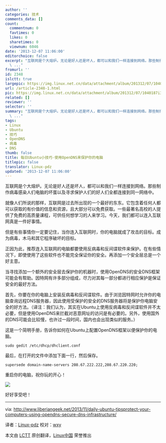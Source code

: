 ```yaml
---
author: ''
categories: 技术
comments_data: []
count:
  commentnum: 0
  favtimes: 0
  likes: 0
  sharetimes: 0
  viewnum: 6046
date: '2013-12-07 11:06:00'
editorchoice: false
excerpt: "互联网是个大熔炉。无论是好人还是坏人，都可以和我们一样连接到网络。那些制作病毒感染人们电脑的坏蛋以及寻求保护人们的好人们全都连接到同一网络中。\r\n就像人们所说的那样，互联网是过去所出现的一个最好的东东。
  \ ..."
fromurl: ''
id: 2348
islctt: true
largepic: https://img.linux.net.cn/data/attachment/album/201312/07/1040187i3ncccke9ldncbn.png
url: /article-2348-1.html
pic: https://img.linux.net.cn/data/attachment/album/201312/07/1040187i3ncccke9ldncbn.png.thumb.jpg
related: []
reviewer: ''
selector: ''
summary: "互联网是个大熔炉。无论是好人还是坏人，都可以和我们一样连接到网络。那些制作病毒感染人们电脑的坏蛋以及寻求保护人们的好人们全都连接到同一网络中。\r\n就像人们所说的那样，互联网是过去所出现的一个最好的东东。
  \ ..."
tags:
- Linux
- Ubuntu
- 技巧
- OpenDNS
- 病毒
- DNS
thumb: false
title: 每日Ubuntu小技巧-使用OpenDNS来保护你的电脑
titlepic: false
translator: Linux-pdz
updated: '2013-12-07 11:06:00'
---
```


互联网是个大熔炉。无论是好人还是坏人，都可以和我们一样连接到网络。那些制作病毒感染人们电脑的坏蛋以及寻求保护人们的好人们全都连接到同一网络中。


就像人们所说的那样，互联网是过去所出现的一个最好的东东。它包含着任何人都可以获取的有价值的信息和资源，且大部分可以免费获取。一些最著名高校的人提供了免费的高质量课程，可供任何想学习的人来学习。今天，我们都可以连入互联网真是一件好事情。


但是有些事情你一定要记住，当你连入互联网时，你的电脑就成了攻击的目标。成为病毒，木马和其它程序破坏的目标。


正因为此，推荐连入互联网的电脑都要使用反病毒和反间谍软件来保护。在有些情况下，即使使用了这些软件也不能完全保证你的安全。再添加一个安全层总是一个好主意。


当寻找添加一个额外的安全层去保护你的机器时，使用OpenDNS的安全DNS框架可能会有帮助。因特网有许多部分组成，尽力对其每一部分都进行相应保护是保证安全的最好方法。


首先，你要在你的电脑上安装反病毒和反间谍软件。由于浏览因特网时允许你的电脑查询远程DNS服务器，因此使用受保护的安全的DNS服务器将是保护你电脑安全的好方法。（译注：我们认为，其实在Ubuntu上使用反病毒和反间谍软件并不太必要，但是使用OpenDNS来拦截对恶意网址的访问是有必要的。另外，使用国外的DNS可能会比较慢，也许过一段时间，国内也会出现类似的服务。）


这是一个简明手册，告诉你如何在Ubuntu上配置OpenDNS框架以便保护你的电脑。



```
sudo gedit /etc/dhcp/dhclient.conf

```

最后，在打开的文件中添加下面一行，然后保存。



```
supersede domain-name-servers 208.67.222.222,208.67.220.220;

```

重启你的电脑，祝你玩的开心！


![](https://img.linux.net.cn/data/attachment/album/201312/07/1040187i3ncccke9ldncbn.png)


好好享受吧！




---


via: <http://www.liberiangeek.net/2013/11/daily-ubuntu-tipsprotect-your-computers-using-opendns-secure-dns-infrastructure/>


译者：[Linux-pdz](https://github.com/Linux-pdz) 校对：[wxy](https://github.com/wxy)


本文由 [LCTT](https://github.com/LCTT/TranslateProject) 原创翻译，[Linux中国](http://linux.cn/) 荣誉推出
